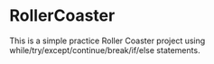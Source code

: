 # RollerCoaster
This is a simple practice Roller Coaster project using while/try/except/continue/break/if/else statements.
